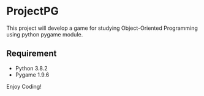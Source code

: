 # ProjectPG
This project will develop a game for studying Object-Oriented Programming using python pygame module.
## Requirement
* Python 3.8.2
* Pygame 1.9.6


Enjoy Coding!
